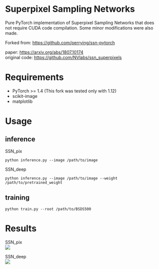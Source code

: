 # Superpixel Sampling Networks

Pure PyTorch implementation of Superpixel Sampling Networks that does not require CUDA code compilation.
Some minor modifications were also made.

Forked from: https://github.com/perrying/ssn-pytorch

paper: https://arxiv.org/abs/1807.10174  
original code: https://github.com/NVlabs/ssn_superpixels

# Requirements
- PyTorch >= 1.4 (This fork was tested only with 1.12)
- scikit-image
- matplotlib

# Usage
## inference
SSN_pix
```
python inference.py --image /path/to/image
```
SSN_deep
```
python inference.py --image /path/to/image --weight /path/to/pretrained_weight
```

## training
```
python train.py --root /path/to/BSDS500
```

# Results
SSN_pix  
<img src=https://github.com/vvarga90/ssn-pytorch/blob/master/SSN_pix_result.png>

SSN_deep  
<img src=https://github.com/vvarga90/ssn-pytorch/blob/master/SSN_deep_result.png>
